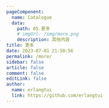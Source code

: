 ```yaml
---
pageComponent:
  name: Catalogue
  data:
    path: 05.更多
    # imgUrl: /img/more.png
    description: 其他内容
title: 更多
date: 2023-07-01 21:50:56
permalink: /more/
sidebar: false
article: false
comment: false
editLink: false
author:
  name: erlangtui
  link: https://github.com/erlangtui
---
```


